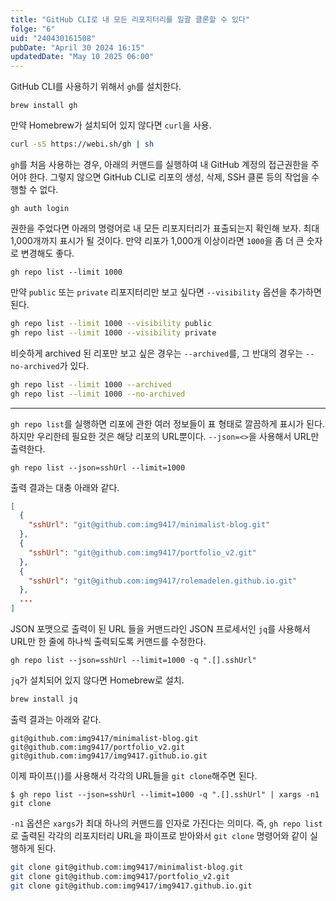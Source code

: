 ```yaml
---
title: "GitHub CLI로 내 모든 리포지터리를 일괄 클론할 수 있다"
folge: "6"
uid: "240430161508"
pubDate: "April 30 2024 16:15"
updatedDate: "May 10 2025 06:00"
---
```


GitHub CLI를 사용하기 위해서 `gh`를 설치한다. 

```shell
brew install gh
```

만약 Homebrew가 설치되어 있지 않다면 `curl`을 사용.
```sh
curl -sS https://webi.sh/gh | sh
```

`gh`를 처음 사용하는 경우, 아래의 커맨드를 실행하여 내 GitHub 계정의 접근권한을 주어야 한다. 그렇지 않으면 GitHub CLI로 리포의 생성, 삭제, SSH 클론 등의 작업을 수행할 수 없다.
```shell
gh auth login
```

권한을 주었다면 아래의 명령어로 내 모든 리포지터리가 표출되는지 확인해 보자. 최대 1,000개까지 표시가 될 것이다. 만약 리포가 1,000개 이상이라면 `1000`을 좀 더 큰 숫자로 변경해도 좋다.

```shell
gh repo list --limit 1000
```

만약 `public` 또는 `private` 리포지터리만 보고 싶다면 `--visibility` 옵션을 추가하면 된다.

```sh
gh repo list --limit 1000 --visibility public
gh repo list --limit 1000 --visibility private
```

비슷하게 archived 된 리포만 보고 싶은 경우는 `--archived`를, 그 반대의 경우는 `--no-archived`가 있다.
```sh
gh repo list --limit 1000 --archived
gh repo list --limit 1000 --no-archived
```

---

`gh repo list`를 실행하면 리포에 관한 여러 정보들이 표 형태로 깔끔하게 표시가 된다. 하지만 우리한테 필요한 것은 해당 리포의 URL뿐이다. `--json=<>`을 사용해서 URL만 출력한다.

```shell
gh repo list --json=sshUrl --limit=1000
```

출력 결과는 대충 아래와 같다.
```json
[
  {
    "sshUrl": "git@github.com:img9417/minimalist-blog.git"
  },
  {
    "sshUrl": "git@github.com:img9417/portfolio_v2.git"
  },
  {
    "sshUrl": "git@github.com:img9417/rolemadelen.github.io.git"
  },
  ...
]
```

JSON 포맷으로 출력이 된 URL 들을 커맨드라인 JSON 프로세서인 `jq`를 사용해서 URL만 한 줄에 하나씩 출력되도록 커맨드를 수정한다.
```shell
gh repo list --json=sshUrl --limit=1000 -q ".[].sshUrl"
```

`jq`가 설치되어 있지 않다면 Homebrew로 설치.

```sh
brew install jq
```

출력 결과는 아래와 같다.
```text
git@github.com:img9417/minimalist-blog.git
git@github.com:img9417/portfolio_v2.git
git@github.com:img9417/img9417.github.io.git
```

이제 파이프(`|`)를 사용해서 각각의 URL들을 `git clone`해주면 된다.

```shell
$ gh repo list --json=sshUrl --limit=1000 -q ".[].sshUrl" | xargs -n1 git clone
```

`-n1` 옵션은 `xargs`가 최대 하나의 커맨드를 인자로 가진다는 의미다. 즉, `gh repo list`로 출력된 각각의 리포지터리 URL을 파이프로 받아와서 `git clone` 명령어와 같이 실행하게 된다.

```sh
git clone git@github.com:img9417/minimalist-blog.git
git clone git@github.com:img9417/portfolio_v2.git
git clone git@github.com:img9417/img9417.github.io.git
```
